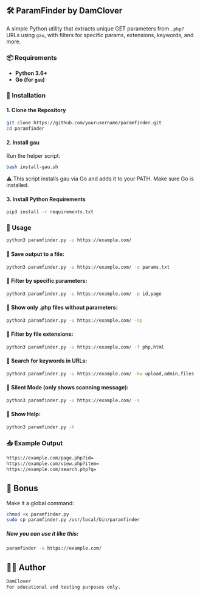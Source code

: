 ## 🛠️ ParamFinder by DamClover

A simple Python utility that extracts unique GET parameters from `.php?` URLs using `gau`, with filters for specific params, extensions, keywords, and more.

### 📦 Requirements

- **Python 3.6+**
- **Go (for `gau`)**

### 🔧 Installation

#### 1. Clone the Repository
```bash
git clone https://github.com/yourusername/paramfinder.git
cd paramfinder
```
#### 2. Install gau

Run the helper script:

```bash
bash install-gau.sh
```
⚠️ This script installs gau via Go and adds it to your PATH. Make sure Go is installed.

#### 3. Install Python Requirements

```bash
pip3 install -r requirements.txt
```

### 🚀 Usage

```bash
python3 paramfinder.py -u https://example.com/
```

#### 🔹 Save output to a file:
```bash
python3 paramfinder.py -u https://example.com/ -o params.txt
```

#### 🔹 Filter by specific parameters:
```bash
python3 paramfinder.py -u https://example.com/ -p id,page
```

#### 🔹 Show only .php files without parameters:
```bash
python3 paramfinder.py -u https://example.com/ -np
```

#### 🔹 Filter by file extensions:
```bash
python3 paramfinder.py -u https://example.com/ -f php,html
```

#### 🔹 Search for keywords in URLs:
```bash
python3 paramfinder.py -u https://example.com/ -kw upload,admin,files
```

#### 🔹 Silent Mode (only shows scanning message):
```bash
python3 paramfinder.py -u https://example.com/ -s
```

#### 🔹 Show Help:
```bash
python3 paramfinder.py -h
```

### 📥 Example Output
```bash
https://example.com/page.php?id=
https://example.com/view.php?item=
https://example.com/search.php?q=
```

## 🎁 Bonus

Make it a global command:
```bash
chmod +x paramfinder.py
sudo cp paramfinder.py /usr/local/bin/paramfinder
```

##### Now you can use it like this:
```bash
paramfinder -u https://example.com/
```

## 🧑‍💻 Author
```bash
DamClover
For educational and testing purposes only.
```
